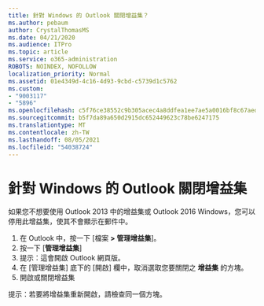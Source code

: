 ```yaml
---
title: 針對 Windows 的 Outlook 關閉增益集？
ms.author: pebaum
author: CrystalThomasMS
ms.date: 04/21/2020
ms.audience: ITPro
ms.topic: article
ms.service: o365-administration
ROBOTS: NOINDEX, NOFOLLOW
localization_priority: Normal
ms.assetid: 01e4349d-4c16-4d93-9cbd-c5739d1c5762
ms.custom:
- "9003117"
- "5896"
ms.openlocfilehash: c5f76ce38552c9b305acec4a8ddfea1ee7ae5a0016bf8c67aed1d7e7c2c3449b
ms.sourcegitcommit: b5f7da89a650d2915dc652449623c78be6247175
ms.translationtype: MT
ms.contentlocale: zh-TW
ms.lasthandoff: 08/05/2021
ms.locfileid: "54038724"
---
```

# <a name="turn-an-add-in-off-for-outlook-for-windows"></a>針對 Windows 的 Outlook 關閉增益集

如果您不想要使用 Outlook 2013 中的增益集或 Outlook 2016 Windows，您可以停用此增益集，使其不會顯示在郵件中。  

1. 在 Outlook 中，按一下 [檔案 **> 管理增益集**]。
2. 按一下 [**管理增益集**]
3. 提示：這會開啟 Outlook 網頁版。
4. 在 [管理增益集] 底下的 [開啟] 欄中，取消選取您要關閉之 **增益集**  的方塊。
5. 開啟或關閉增益集

提示：若要將增益集重新開啟，請檢查同一個方塊。
